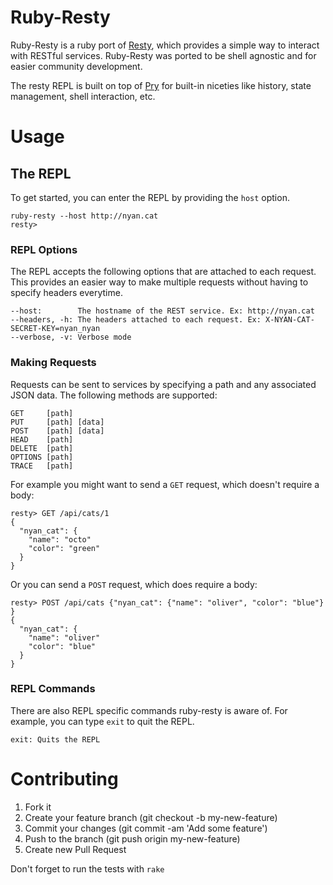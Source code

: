 # Ruby-Resty

Ruby-Resty is a ruby port of [Resty][1], which provides a simple way to interact with RESTful services. Ruby-Resty was
ported to be shell agnostic and for easier community development.

The resty REPL is built on top of [Pry][2] for built-in niceties like history, state management, shell interaction, 
etc.

# Usage

## The REPL

To get started, you can enter the REPL by providing the `host` option.

```
ruby-resty --host http://nyan.cat
resty>
```

### REPL Options

The REPL accepts the following options that are attached to each request. This provides an easier way to make multiple
requests without having to specify headers everytime.

```
--host:        The hostname of the REST service. Ex: http://nyan.cat
--headers, -h: The headers attached to each request. Ex: X-NYAN-CAT-SECRET-KEY=nyan_nyan
--verbose, -v: Verbose mode
```

### Making Requests

Requests can be sent to services by specifying a path and any associated JSON data. The following methods are 
supported:

```
GET     [path]
PUT     [path] [data]
POST    [path] [data]
HEAD    [path]
DELETE  [path]
OPTIONS [path]
TRACE   [path]
```

For example you might want to send a `GET` request, which doesn't require a body:

```
resty> GET /api/cats/1
{ 
  "nyan_cat": { 
    "name": "octo"
    "color": "green"
  }
}

```

Or you can send a `POST` request, which does require a body:

```
resty> POST /api/cats {"nyan_cat": {"name": "oliver", "color": "blue"} }
{ 
  "nyan_cat": { 
    "name": "oliver"
    "color": "blue"
  }
}

```


### REPL Commands

There are also REPL specific commands ruby-resty is aware of. For example, you can type `exit` to quit the REPL.

```
exit: Quits the REPL
```

# Contributing

1. Fork it
2. Create your feature branch (git checkout -b my-new-feature)
3. Commit your changes (git commit -am 'Add some feature')
4. Push to the branch (git push origin my-new-feature)
5. Create new Pull Request

Don't forget to run the tests with `rake`

[1]: https://github.com/micha/resty
[2]: https://github.com/pry/pry
